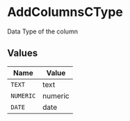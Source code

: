 # AddColumnsCType

Data Type of the column


## Values

| Name      | Value     |
| --------- | --------- |
| `TEXT`    | text      |
| `NUMERIC` | numeric   |
| `DATE`    | date      |
